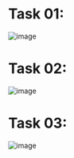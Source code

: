 # Task 01:
![image](https://github.com/user-attachments/assets/9c3329ea-d89a-4f38-aa3d-69f0e8702f5d)

# Task 02:
![image](https://github.com/user-attachments/assets/a3acd88d-f829-4255-a8cd-d584990fc040)

# Task 03:
![image](https://github.com/user-attachments/assets/6ae900ab-da62-4844-bc10-654c4831cde1)
